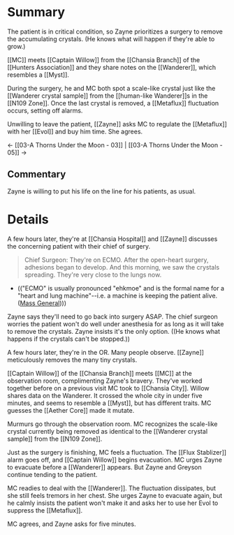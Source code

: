 # Summary
The patient is in critical condition, so Zayne prioritizes a surgery to remove the accumulating crystals. (He knows what will happen if they're able to grow.)

[[MC]] meets [[Captain Willow]] from the [[Chansia Branch]] of the [[Hunters Association]] and they share notes on the [[Wanderer]], which resembles a [[Myst]].

During the surgery, he and MC both spot a scale-like crystal just like the [[Wanderer crystal sample]] from the [[human-like Wanderer]]s in the [[N109 Zone]]. Once the last crystal is removed, a [[Metaflux]] fluctuation occurs, setting off alarms.

Unwilling to leave the patient, [[Zayne]] asks MC to regulate the [[Metaflux]] with her [[Evol]] and buy him time. She agrees.

← [[03-A Thorns Under the Moon - 03]] | [[03-A Thorns Under the Moon - 05]] →
## Commentary
Zayne is willing to put his life on the line for his patients, as usual.

# Details
A few hours later, they're at [[Chansia Hospital]] and [[Zayne]] discusses the concerning patient with their chief of surgery.
> Chief Surgeon: They're on ECMO. After the open-heart surgery, adhesions began to develop. And this morning, we saw the crystals spreading. They're very close to the lungs now.
* (("ECMO" is usually pronounced "ehkmoe" and is the formal name for a "heart and lung machine"--i.e. a machine is keeping the patient alive.([Mass General](https://www.massgeneral.org/heart-center/treatments-and-services/adult-extracorporeal-membrane-oxygenation-ecmo))))

Zayne says they'll need to go back into surgery ASAP. The chief surgeon worries the patient won't do well under anesthesia for as long as it will take to remove the crystals. Zayne insists it's the only option. ((He knows what happens if the crystals can't be stopped.))

A few hours later, they're in the OR. Many people observe. [[Zayne]] meticulously removes the many tiny crystals. 

[[Captain Willow]] of the [[Chansia Branch]] meets [[MC]] at the observation room, complimenting Zayne's bravery. They've worked together before on a previous visit MC took to [[Chansia City]]. Willow shares data on the Wanderer. It crossed the whole city in under five minutes, and seems to resemble a [[Myst]], but has different traits. MC guesses the [[Aether Core]] made it mutate.

Murmurs go through the observation room. MC recognizes the scale-like crystal currently being removed as identical to the [[Wanderer crystal sample]] from the [[N109 Zone]].

Just as the surgery is finishing, MC feels a fluctuation. The [[Flux Stablizer]] alarm goes off, and [[Captain Willow]] begins evacuation. MC urges Zayne to evacuate before a [[Wanderer]] appears. But Zayne and Greyson continue tending to the patient.

MC readies to deal with the [[Wanderer]]. The fluctuation dissipates, but she still feels tremors in her chest. She urges Zayne to evacuate again, but he calmly insists the patient won't make it and asks her to use her Evol to suppress the [[Metaflux]].

MC agrees, and Zayne asks for five minutes.
